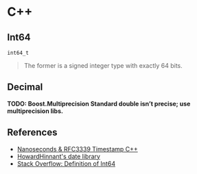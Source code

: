 # C++

## Int64

`int64_t`

> The former is a signed integer type with exactly 64 bits.

## Decimal

**TODO: Boost.Multiprecision Standard double isn’t precise; use multiprecision libs.**

## References

* [Nanoseconds & RFC3339 Timestamp C++](https://gist.github.com/Ujang360/4a52f736b59be4724f6db4ebfeaf1413)
* [HowardHinnant's date library](https://github.com/HowardHinnant/date)
* [Stack Overflow: Definition of Int64](https://stackoverflow.com/questions/13604137/definition-of-int64-t#13604190)